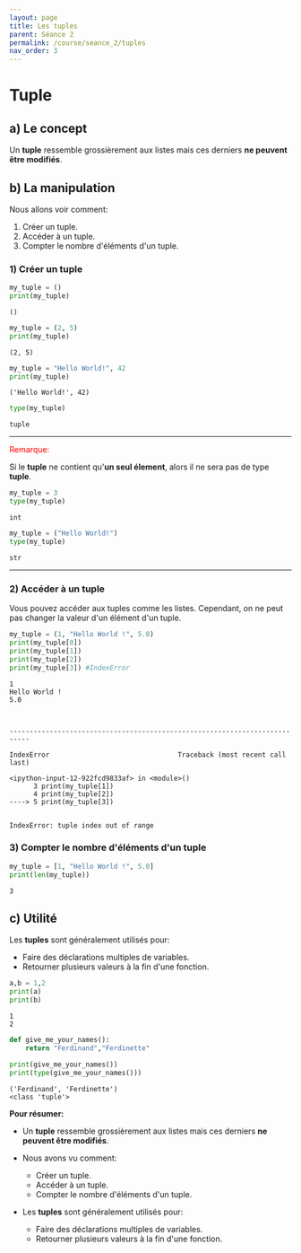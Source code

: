 ```yaml
---
layout: page
title: Les tuples
parent: Séance 2
permalink: /course/seance_2/tuples
nav_order: 3
---
```


# Tuple

## a) Le concept

Un __tuple__ ressemble grossièrement aux listes mais ces derniers __ne peuvent être modifiés__. 

## b) La manipulation

Nous allons voir comment:
    
1. Créer un tuple.
2. Accéder à un tuple.
3. Compter le nombre d'éléments d'un tuple.

### 1) Créer un tuple


```python
my_tuple = ()
print(my_tuple)
```

    ()



```python
my_tuple = (2, 5)
print(my_tuple)
```

    (2, 5)



```python
my_tuple = "Hello World!", 42
print(my_tuple)
```

    ('Hello World!', 42)



```python
type(my_tuple)
```




    tuple



---

<font color = 'red'> Remarque: </font>

Si le __tuple__ ne contient qu'__un seul élement__, alors il ne sera pas de type __tuple__.


```python
my_tuple = 3
type(my_tuple)
```




    int




```python
my_tuple = ("Hello World!")
type(my_tuple)
```




    str



---

### 2) Accéder à un tuple

Vous pouvez accéder aux tuples comme les listes. Cependant, on ne peut pas changer la valeur d'un élément d'un tuple.


```python
my_tuple = (1, "Hello World !", 5.0)
print(my_tuple[0])
print(my_tuple[1])
print(my_tuple[2])
print(my_tuple[3]) #IndexError
```

    1
    Hello World !
    5.0



    ---------------------------------------------------------------------------

    IndexError                                Traceback (most recent call last)

    <ipython-input-12-922fcd9833af> in <module>()
          3 print(my_tuple[1])
          4 print(my_tuple[2])
    ----> 5 print(my_tuple[3])
    

    IndexError: tuple index out of range


### 3) Compter le nombre d'éléments d'un tuple 


```python
my_tuple = [1, "Hello World !", 5.0]
print(len(my_tuple))
```

    3


## c) Utilité

Les __tuples__ sont généralement utilisés pour:
    
- Faire des déclarations multiples de variables.
- Retourner plusieurs valeurs à la fin d'une fonction.


```python
a,b = 1,2
print(a)
print(b)
```

    1
    2



```python
def give_me_your_names():
    return "Ferdinand","Ferdinette"

print(give_me_your_names())
print(type(give_me_your_names()))
```

    ('Ferdinand', 'Ferdinette')
    <class 'tuple'>


__Pour résumer:__

- Un __tuple__ ressemble grossièrement aux listes mais ces derniers __ne peuvent être modifiés__. 
- Nous avons vu comment:
    - Créer un tuple.
    - Accéder à un tuple.
    - Compter le nombre d'éléments d'un tuple.

- Les __tuples__ sont généralement utilisés pour:
    - Faire des déclarations multiples de variables.
    - Retourner plusieurs valeurs à la fin d'une fonction.
